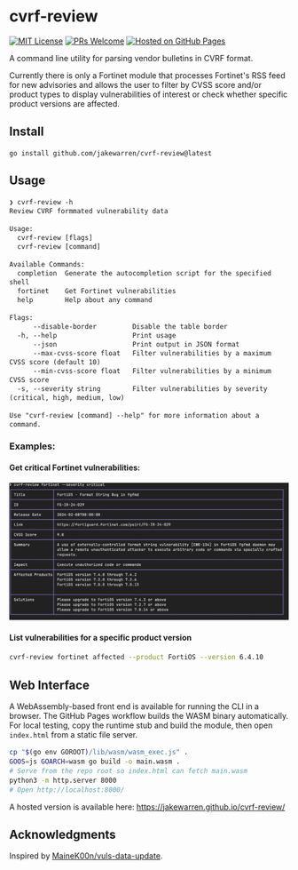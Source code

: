 # cvrf-review

[![MIT License](http://img.shields.io/badge/license-MIT-blue.svg?style=flat-square)](https://github.com/jakewarren/cvrf-review/blob/master/LICENSE)
[![PRs Welcome](https://img.shields.io/badge/PRs-welcome-brightgreen.svg?style=shields)](http://makeapullrequest.com)
[![Hosted on GitHub Pages](https://img.shields.io/badge/hosted%20on-GitHub%20Pages-222222?logo=githubpages&logoColor=white)](https://jakewarren.github.io/cvrf-review/)


A command line utility for parsing vendor bulletins in CVRF format. 

Currently there is only a Fortinet module that processes Fortinet's RSS feed for new advisories and allows the user to filter by CVSS score and/or product types to display vulnerabilities of interest or check whether specific product versions are affected.


## Install

```
go install github.com/jakewarren/cvrf-review@latest
```


## Usage

```
❯ cvrf-review -h
Review CVRF formmated vulnerability data

Usage:
  cvrf-review [flags]
  cvrf-review [command]

Available Commands:
  completion  Generate the autocompletion script for the specified shell
  fortinet    Get Fortinet vulnerabilities
  help        Help about any command

Flags:
      --disable-border         Disable the table border
  -h, --help                   Print usage
      --json                   Print output in JSON format
      --max-cvss-score float   Filter vulnerabilities by a maximum CVSS score (default 10)
      --min-cvss-score float   Filter vulnerabilities by a minimum CVSS score
  -s, --severity string        Filter vulnerabilities by severity (critical, high, medium, low)

Use "cvrf-review [command] --help" for more information about a command.
```

### Examples:

#### Get critical Fortinet vulnerabilities:
![screenshot](docs/images/fortinet_critical.png)

#### List vulnerabilities for a specific product version
```bash
cvrf-review fortinet affected --product FortiOS --version 6.4.10
```

## Web Interface

A WebAssembly-based front end is available for running the CLI in a browser. The GitHub Pages workflow builds the WASM binary automatically. For local testing, copy the runtime stub and build the module, then open `index.html` from a static file server.

```bash
cp "$(go env GOROOT)/lib/wasm/wasm_exec.js" .
GOOS=js GOARCH=wasm go build -o main.wasm .
# Serve from the repo root so index.html can fetch main.wasm
python3 -m http.server 8000
# Open http://localhost:8000/
```
A hosted version is available here: https://jakewarren.github.io/cvrf-review/

## Acknowledgments
Inspired by [MaineK00n/vuls-data-update](https://github.com/MaineK00n/vuls-data-update).

